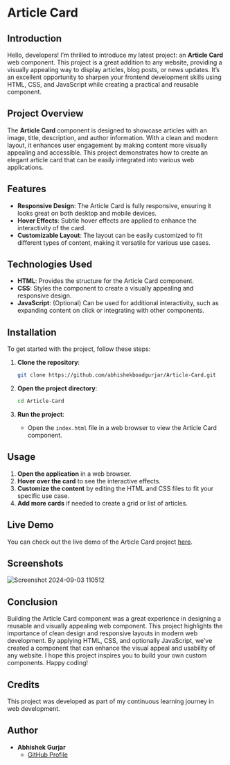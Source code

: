 # Article Card


## Introduction

Hello, developers! I’m thrilled to introduce my latest project: an **Article Card** web component. This project is a great addition to any website, providing a visually appealing way to display articles, blog posts, or news updates. It’s an excellent opportunity to sharpen your frontend development skills using HTML, CSS, and JavaScript while creating a practical and reusable component.

## Project Overview

The **Article Card** component is designed to showcase articles with an image, title, description, and author information. With a clean and modern layout, it enhances user engagement by making content more visually appealing and accessible. This project demonstrates how to create an elegant article card that can be easily integrated into various web applications.

## Features

- **Responsive Design**: The Article Card is fully responsive, ensuring it looks great on both desktop and mobile devices.
- **Hover Effects**: Subtle hover effects are applied to enhance the interactivity of the card.
- **Customizable Layout**: The layout can be easily customized to fit different types of content, making it versatile for various use cases.

## Technologies Used

- **HTML**: Provides the structure for the Article Card component.
- **CSS**: Styles the component to create a visually appealing and responsive design.
- **JavaScript**: (Optional) Can be used for additional interactivity, such as expanding content on click or integrating with other components.

## Installation

To get started with the project, follow these steps:

1. **Clone the repository**:
    ```bash
    git clone https://github.com/abhishekboadgurjar/Article-Card.git
    ```

2. **Open the project directory**:
    ```bash
    cd Article-Card
    ```

3. **Run the project**:
    - Open the `index.html` file in a web browser to view the Article Card component.

## Usage

1. **Open the application** in a web browser.
2. **Hover over the card** to see the interactive effects.
3. **Customize the content** by editing the HTML and CSS files to fit your specific use case.
4. **Add more cards** if needed to create a grid or list of articles.


## Live Demo

You can check out the live demo of the Article Card project [here](https://abhishekboadgurjar.github.io/Article-Card/).

## Screenshots
![Screenshot 2024-09-03 110512](https://github.com/user-attachments/assets/003d8928-bb7b-47b4-b713-cfa536bb278d)


## Conclusion

Building the Article Card component was a great experience in designing a reusable and visually appealing web component. This project highlights the importance of clean design and responsive layouts in modern web development. By applying HTML, CSS, and optionally JavaScript, we’ve created a component that can enhance the visual appeal and usability of any website. I hope this project inspires you to build your own custom components. Happy coding!

## Credits

This project was developed as part of my continuous learning journey in web development.

## Author

- **Abhishek Gurjar**
  - [GitHub Profile](https://github.com/abhishekboadgurjar)

